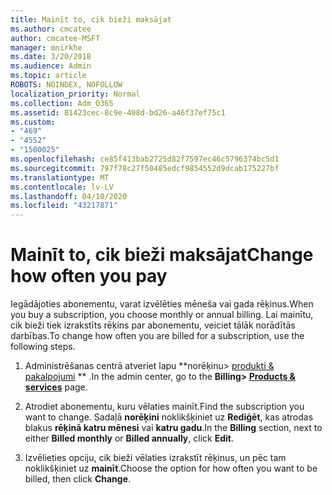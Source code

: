```yaml
---
title: Mainīt to, cik bieži maksājat
ms.author: cmcatee
author: cmcatee-MSFT
manager: mnirkhe
ms.date: 3/20/2018
ms.audience: Admin
ms.topic: article
ROBOTS: NOINDEX, NOFOLLOW
localization_priority: Normal
ms.collection: Adm_O365
ms.assetid: 81423cec-8c9e-408d-bd26-a46f37ef75c1
ms.custom:
- "469"
- "4552"
- "1500025"
ms.openlocfilehash: ce85f413bab2725d82f7597ec46c5796374bc5d1
ms.sourcegitcommit: 797f78c27f50485edcf9854552d9dcab175227bf
ms.translationtype: MT
ms.contentlocale: lv-LV
ms.lasthandoff: 04/10/2020
ms.locfileid: "43217871"
---
```

# <a name="change-how-often-you-pay"></a><span data-ttu-id="6452b-102">Mainīt to, cik bieži maksājat</span><span class="sxs-lookup"><span data-stu-id="6452b-102">Change how often you pay</span></span>

<span data-ttu-id="6452b-103">Iegādājoties abonementu, varat izvēlēties mēneša vai gada rēķinus.</span><span class="sxs-lookup"><span data-stu-id="6452b-103">When you buy a subscription, you choose monthly or annual billing.</span></span> <span data-ttu-id="6452b-104">Lai mainītu, cik bieži tiek izrakstīts rēķins par abonementu, veiciet tālāk norādītās darbības.</span><span class="sxs-lookup"><span data-stu-id="6452b-104">To change how often you are billed for a subscription, use the following steps.</span></span>

1. <span data-ttu-id="6452b-105">Administrēšanas centrā atveriet lapu \*\*norēķinu> [produkti & pakalpojumi](https://go.microsoft.com/fwlink/p/?linkid=842054) \*\* .</span><span class="sxs-lookup"><span data-stu-id="6452b-105">In the admin center, go to the **Billing> [Products & services](https://go.microsoft.com/fwlink/p/?linkid=842054)** page.</span></span>

2. <span data-ttu-id="6452b-106">Atrodiet abonementu, kuru vēlaties mainīt.</span><span class="sxs-lookup"><span data-stu-id="6452b-106">Find the subscription you want to change.</span></span> <span data-ttu-id="6452b-107">Sadaļā **norēķini** noklikšķiniet uz **Rediģēt**, kas atrodas blakus **rēķinā katru mēnesi** vai **katru gadu**.</span><span class="sxs-lookup"><span data-stu-id="6452b-107">In the **Billing** section, next to either **Billed monthly** or **Billed annually**, click **Edit**.</span></span>

3. <span data-ttu-id="6452b-108">Izvēlieties opciju, cik bieži vēlaties izrakstīt rēķinus, un pēc tam noklikšķiniet uz **mainīt**.</span><span class="sxs-lookup"><span data-stu-id="6452b-108">Choose the option for how often you want to be billed, then click **Change**.</span></span>
